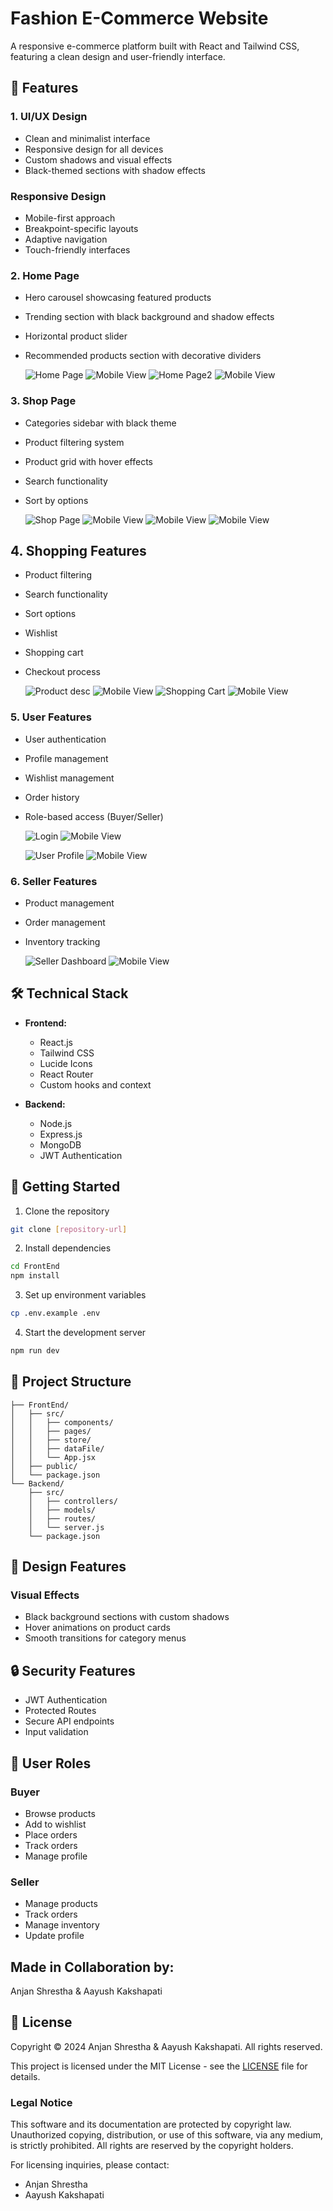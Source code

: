 # Fashion E-Commerce Website

A responsive e-commerce platform built with React and Tailwind CSS, featuring a clean design and user-friendly interface.

## 🌟 Features

### 1. UI/UX Design

- Clean and minimalist interface
- Responsive design for all devices
- Custom shadows and visual effects
- Black-themed sections with shadow effects

### Responsive Design

- Mobile-first approach
- Breakpoint-specific layouts
- Adaptive navigation
- Touch-friendly interfaces

### 2. Home Page

- Hero carousel showcasing featured products
- Trending section with black background and shadow effects
- Horizontal product slider
- Recommended products section with decorative dividers

  ![Home Page](BrandImg/Jenhomepg.png)
  ![Mobile View](BrandImg/homeMobile.png)
  ![Home Page2](BrandImg/lowerhomepg.png)
  ![Mobile View](BrandImg/mobilehome2.png)

### 3. Shop Page

- Categories sidebar with black theme
- Product filtering system
- Product grid with hover effects
- Search functionality
- Sort by options

  ![Shop Page](BrandImg/Shop.png)
  ![Mobile View](BrandImg/shopmobile.png)
  ![Mobile View](BrandImg/filtermobile.png)
  ![Mobile View](BrandImg/searchmobile.png)

## 4. Shopping Features

- Product filtering
- Search functionality
- Sort options
- Wishlist
- Shopping cart
- Checkout process

  ![Product desc](BrandImg/productdesc.png)
  ![Mobile View](BrandImg/pdescmobile.png)
  ![Shopping Cart](BrandImg/DesktopCart.png)
  ![Mobile View](BrandImg/Mobilecart.png)

### 5. User Features

- User authentication
- Profile management
- Wishlist management
- Order history
- Role-based access (Buyer/Seller)

  ![Login](BrandImg/login.png)
  ![Mobile View](BrandImg/loginMobile.png)

  ![User Profile](BrandImg/Profile.png)
  ![Mobile View](BrandImg/bpgmobile.png)

### 6. Seller Features

- Product management
- Order management
- Inventory tracking

  ![Seller Dashboard](BrandImg/seller.png)
  ![Mobile View](BrandImg/spgmobile.png)

## 🛠️ Technical Stack

- **Frontend:**

  - React.js
  - Tailwind CSS
  - Lucide Icons
  - React Router
  - Custom hooks and context

- **Backend:**
  - Node.js
  - Express.js
  - MongoDB
  - JWT Authentication

## 🚀 Getting Started

1. Clone the repository

```bash
git clone [repository-url]
```

2. Install dependencies

```bash
cd FrontEnd
npm install
```

3. Set up environment variables

```bash
cp .env.example .env
```

4. Start the development server

```bash
npm run dev
```

## 📁 Project Structure

```
├── FrontEnd/
│   ├── src/
│   │   ├── components/
│   │   ├── pages/
│   │   ├── store/
│   │   ├── dataFile/
│   │   └── App.jsx
│   ├── public/
│   └── package.json
└── Backend/
    ├── src/
    │   ├── controllers/
    │   ├── models/
    │   ├── routes/
    │   └── server.js
    └── package.json
```

## 🎨 Design Features

### Visual Effects

- Black background sections with custom shadows
- Hover animations on product cards
- Smooth transitions for category menus

## 🔒 Security Features

- JWT Authentication
- Protected Routes
- Secure API endpoints
- Input validation

## 👥 User Roles

### Buyer

- Browse products
- Add to wishlist
- Place orders
- Track orders
- Manage profile

### Seller

- Manage products
- Track orders
- Manage inventory
- Update profile

## Made in Collaboration by:

Anjan Shrestha & Aayush Kakshapati

## 📄 License

Copyright © 2024 Anjan Shrestha & Aayush Kakshapati. All rights reserved.

This project is licensed under the MIT License - see the [LICENSE](LICENSE) file for details.

### Legal Notice

This software and its documentation are protected by copyright law. Unauthorized copying, distribution, or use of this software, via any medium, is strictly prohibited. All rights are reserved by the copyright holders.

For licensing inquiries, please contact:

- Anjan Shrestha
- Aayush Kakshapati
